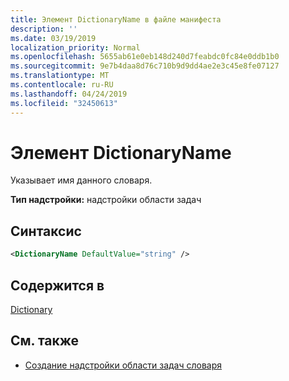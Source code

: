 ```yaml
---
title: Элемент DictionaryName в файле манифеста
description: ''
ms.date: 03/19/2019
localization_priority: Normal
ms.openlocfilehash: 5655ab61e0eb148d240d7feabdc0fc84e0ddb1b0
ms.sourcegitcommit: 9e7b4daa8d76c710b9d9dd4ae2e3c45e8fe07127
ms.translationtype: MT
ms.contentlocale: ru-RU
ms.lasthandoff: 04/24/2019
ms.locfileid: "32450613"
---
```

# <a name="dictionaryname-element"></a>Элемент DictionaryName

Указывает имя данного словаря.

**Тип надстройки:** надстройки области задач

## <a name="syntax"></a>Синтаксис

```XML
<DictionaryName DefaultValue="string" />
```

## <a name="contained-in"></a>Содержится в

[Dictionary](dictionary.md)

## <a name="see-also"></a>См. также

- [Создание надстройки области задач словаря](/office/dev/add-ins/word/dictionary-task-pane-add-ins)
    
